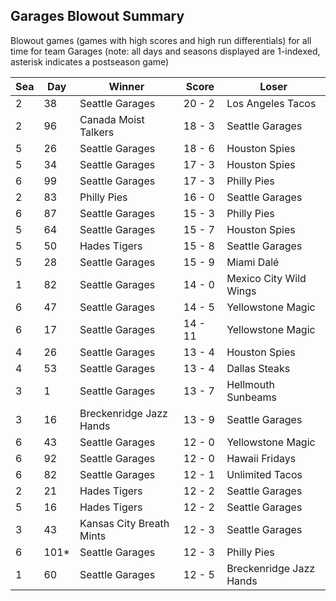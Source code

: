 ## Garages Blowout Summary



Blowout games (games with high scores and high run differentials) for all time for team Garages (note: all days and seasons displayed are 1-indexed, asterisk indicates a postseason game)


| Sea | Day | Winner | Score | Loser | 
| ------ |------ |------ |------ |------ |
| 2 | 38 | Seattle Garages | 20 - 2 | Los Angeles Tacos | 
| 2 | 96 | Canada Moist Talkers | 18 - 3 | Seattle Garages | 
| 5 | 26 | Seattle Garages | 18 - 6 | Houston Spies | 
| 5 | 34 | Seattle Garages | 17 - 3 | Houston Spies | 
| 6 | 99 | Seattle Garages | 17 - 3 | Philly Pies | 
| 2 | 83 | Philly Pies | 16 - 0 | Seattle Garages | 
| 6 | 87 | Seattle Garages | 15 - 3 | Philly Pies | 
| 5 | 64 | Seattle Garages | 15 - 7 | Houston Spies | 
| 5 | 50 | Hades Tigers | 15 - 8 | Seattle Garages | 
| 5 | 28 | Seattle Garages | 15 - 9 | Miami Dalé | 
| 1 | 82 | Seattle Garages | 14 - 0 | Mexico City Wild Wings | 
| 6 | 47 | Seattle Garages | 14 - 5 | Yellowstone Magic | 
| 6 | 17 | Seattle Garages | 14 - 11 | Yellowstone Magic | 
| 4 | 26 | Seattle Garages | 13 - 4 | Houston Spies | 
| 4 | 53 | Seattle Garages | 13 - 4 | Dallas Steaks | 
| 3 | 1 | Seattle Garages | 13 - 7 | Hellmouth Sunbeams | 
| 3 | 16 | Breckenridge Jazz Hands | 13 - 9 | Seattle Garages | 
| 6 | 43 | Seattle Garages | 12 - 0 | Yellowstone Magic | 
| 6 | 92 | Seattle Garages | 12 - 0 | Hawaii Fridays | 
| 6 | 82 | Seattle Garages | 12 - 1 | Unlimited Tacos | 
| 2 | 21 | Hades Tigers | 12 - 2 | Seattle Garages | 
| 5 | 16 | Hades Tigers | 12 - 2 | Seattle Garages | 
| 3 | 43 | Kansas City Breath Mints | 12 - 3 | Seattle Garages | 
| 6 | 101* | Seattle Garages | 12 - 3 | Philly Pies | 
| 1 | 60 | Seattle Garages | 12 - 5 | Breckenridge Jazz Hands | 


